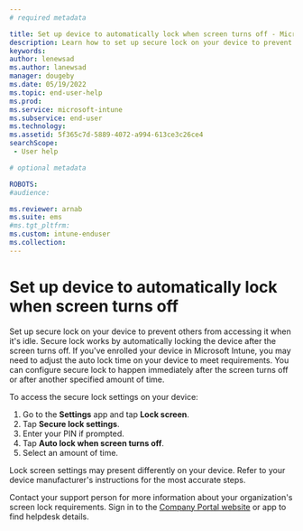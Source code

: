 ```yaml
---
# required metadata

title: Set up device to automatically lock when screen turns off - Microsoft Intune | Microsoft Docs
description: Learn how to set up secure lock on your device to prevent others from accessing it when it's idle. 
keywords:
author: lenewsad
ms.author: lanewsad
manager: dougeby
ms.date: 05/19/2022
ms.topic: end-user-help
ms.prod:
ms.service: microsoft-intune
ms.subservice: end-user
ms.technology:
ms.assetid: 5f365c7d-5889-4072-a994-613ce3c26ce4
searchScope:
 - User help

# optional metadata

ROBOTS:  
#audience:

ms.reviewer: arnab
ms.suite: ems
#ms.tgt_pltfrm:
ms.custom: intune-enduser
ms.collection: 
---
```



# Set up device to automatically lock when screen turns off  

Set up secure lock on your device to prevent others from accessing it when it's idle. Secure lock works by automatically locking the device after the screen turns off. If you've enrolled your device in Microsoft Intune, you may need to adjust the auto lock time on your device to meet requirements. You can configure secure lock to happen immediately after the screen turns off or after another specified amount of time.  

To access the secure lock settings on your device:  

1. Go to the **Settings** app and tap **Lock screen**.  
2. Tap **Secure lock settings**. 
3. Enter your PIN if prompted. 
4. Tap **Auto lock when screen turns off**.
5. Select an amount of time. 

Lock screen settings may present differently on your device. Refer to your device manufacturer's instructions for the most accurate steps. 

Contact your support person for more information about your organization's screen lock requirements. Sign in to the [Company Portal website](https://go.microsoft.com/fwlink/?linkid=2010980) or app to find helpdesk details. 
